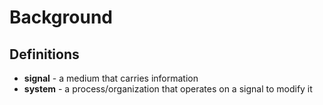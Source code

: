 # Background

## Definitions

* **signal** - a medium that carries information
* **system** - a process/organization that operates on a signal to modify it